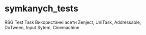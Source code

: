 # symkanych_tests
RSG Test Task
Використанні асети Zenject, UniTask, Addressable, DoTween, Input Sytem, Cinemachine

